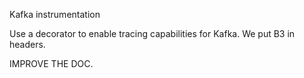 Kafka instrumentation

Use a decorator to enable tracing capabilities for Kafka. We put B3 in headers.

IMPROVE THE DOC.